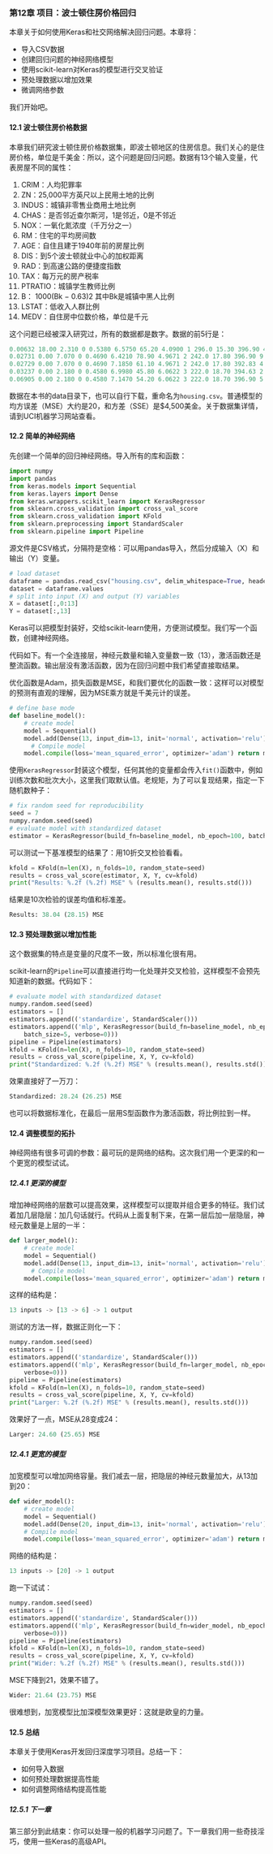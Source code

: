 ### 第12章 项目：波士顿住房价格回归

本章关于如何使用Keras和社交网络解决回归问题。本章将：

- 导入CSV数据
- 创建回归问题的神经网络模型
- 使用scikit-learn对Keras的模型进行交叉验证
- 预处理数据以增加效果
- 微调网络参数

我们开始吧。

#### 12.1 波士顿住房价格数据

本章我们研究波士顿住房价格数据集，即波士顿地区的住房信息。我们关心的是住房价格，单位是千美金：所以，这个问题是回归问题。数据有13个输入变量，代表房屋不同的属性：

1. CRIM：人均犯罪率
2. ZN：25,000平方英尺以上民用土地的比例
3. INDUS：城镇非零售业商用土地比例
4. CHAS：是否邻近查尔斯河，1是邻近，0是不邻近
5. NOX：一氧化氮浓度（千万分之一）
6. RM：住宅的平均房间数
7. AGE：自住且建于1940年前的房屋比例
8. DIS：到5个波士顿就业中心的加权距离
9. RAD：到高速公路的便捷度指数
10. TAX：每万元的房产税率
11. PTRATIO：城镇学生教师比例
12. B： 1000(Bk − 0.63)2 其中Bk是城镇中黑人比例
13. LSTAT：低收入人群比例
14. MEDV：自住房中位数价格，单位是千元

这个问题已经被深入研究过，所有的数据都是数字。数据的前5行是：

```python
0.00632 18.00 2.310 0 0.5380 6.5750 65.20 4.0900 1 296.0 15.30 396.90 4.98 24.00
0.02731 0.00 7.070 0 0.4690 6.4210 78.90 4.9671 2 242.0 17.80 396.90 9.14 21.60 
0.02729 0.00 7.070 0 0.4690 7.1850 61.10 4.9671 2 242.0 17.80 392.83 4.03 34.70 
0.03237 0.00 2.180 0 0.4580 6.9980 45.80 6.0622 3 222.0 18.70 394.63 2.94 33.40 
0.06905 0.00 2.180 0 0.4580 7.1470 54.20 6.0622 3 222.0 18.70 396.90 5.33 36.20
```

数据在本书的data目录下，也可以自行下载，重命名为```housing.csv```。普通模型的均方误差（MSE）大约是20，和方差（SSE）是$4,500美金。关于数据集详情，请到UCI机器学习网站查看。


#### 12.2 简单的神经网络

先创建一个简单的回归神经网络。导入所有的库和函数：

```python
import numpy
import pandas
from keras.models import Sequential
from keras.layers import Dense
from keras.wrappers.scikit_learn import KerasRegressor
from sklearn.cross_validation import cross_val_score
from sklearn.cross_validation import KFold
from sklearn.preprocessing import StandardScaler
from sklearn.pipeline import Pipeline
```

源文件是CSV格式，分隔符是空格：可以用pandas导入，然后分成输入（X）和输出（Y）变量。

```python
# load dataset
dataframe = pandas.read_csv("housing.csv", delim_whitespace=True, header=None)
dataset = dataframe.values
# split into input (X) and output (Y) variables
X = dataset[:,0:13]
Y = dataset[:,13]
```

Keras可以把模型封装好，交给scikit-learn使用，方便测试模型。我们写一个函数，创建神经网络。

代码如下。有一个全连接层，神经元数量和输入变量数一致（13），激活函数还是整流函数。输出层没有激活函数，因为在回归问题中我们希望直接取结果。

优化函数是Adam，损失函数是MSE，和我们要优化的函数一致：这样可以对模型的预测有直观的理解，因为MSE乘方就是千美元计的误差。

```python
# define base mode
def baseline_model():
    # create model
    model = Sequential()
    model.add(Dense(13, input_dim=13, init='normal', activation='relu')) model.add(Dense(1, init='normal'))
      # Compile model
    model.compile(loss='mean_squared_error', optimizer='adam') return model
```

使用```KerasRegressor```封装这个模型，任何其他的变量都会传入```fit()```函数中，例如训练次数和批次大小，这里我们取默认值。老规矩，为了可以复现结果，指定一下随机数种子：

```python
# fix random seed for reproducibility
seed = 7
numpy.random.seed(seed)
# evaluate model with standardized dataset
estimator = KerasRegressor(build_fn=baseline_model, nb_epoch=100, batch_size=5, verbose=0)
```

可以测试一下基准模型的结果了：用10折交叉检验看看。

```python
kfold = KFold(n=len(X), n_folds=10, random_state=seed)
results = cross_val_score(estimator, X, Y, cv=kfold)
print("Results: %.2f (%.2f) MSE" % (results.mean(), results.std()))
```

结果是10次检验的误差均值和标准差。

```python
Results: 38.04 (28.15) MSE
```

#### 12.3 预处理数据以增加性能

这个数据集的特点是变量的尺度不一致，所以标准化很有用。

scikit-learn的```Pipeline```可以直接进行均一化处理并交叉检验，这样模型不会预先知道新的数据。代码如下：

```python
# evaluate model with standardized dataset
numpy.random.seed(seed)
estimators = []
estimators.append(('standardize', StandardScaler()))
estimators.append(('mlp', KerasRegressor(build_fn=baseline_model, nb_epoch=50,
    batch_size=5, verbose=0)))
pipeline = Pipeline(estimators)
kfold = KFold(n=len(X), n_folds=10, random_state=seed)
results = cross_val_score(pipeline, X, Y, cv=kfold)
print("Standardized: %.2f (%.2f) MSE" % (results.mean(), results.std()))
```

效果直接好了一万刀：

```python
Standardized: 28.24 (26.25) MSE
```

也可以将数据标准化，在最后一层用S型函数作为激活函数，将比例拉到一样。

#### 12.4 调整模型的拓扑

神经网络有很多可调的参数：最可玩的是网络的结构。这次我们用一个更深的和一个更宽的模型试试。


##### 12.4.1 更深的模型

增加神经网络的层数可以提高效果，这样模型可以提取并组合更多的特征。我们试着加几层隐层：加几句话就行。代码从上面复制下来，在第一层后加一层隐层，神经元数量是上层的一半：

```python
def larger_model():
    # create model
    model = Sequential()
    model.add(Dense(13, input_dim=13, init='normal', activation='relu')) model.add(Dense(6, init='normal', activation='relu')) model.add(Dense(1, init='normal'))
      # Compile model
    model.compile(loss='mean_squared_error', optimizer='adam') return model
```

这样的结构是：

```python
13 inputs -> [13 -> 6] -> 1 output
```

测试的方法一样，数据正则化一下：

```python
numpy.random.seed(seed)
estimators = []
estimators.append(('standardize', StandardScaler()))
estimators.append(('mlp', KerasRegressor(build_fn=larger_model, nb_epoch=50, batch_size=5,
    verbose=0)))
pipeline = Pipeline(estimators)
kfold = KFold(n=len(X), n_folds=10, random_state=seed)
results = cross_val_score(pipeline, X, Y, cv=kfold)
print("Larger: %.2f (%.2f) MSE" % (results.mean(), results.std()))
```

效果好了一点，MSE从28变成24：

```python
Larger: 24.60 (25.65) MSE
```

##### 12.4.1 更宽的模型

加宽模型可以增加网络容量。我们减去一层，把隐层的神经元数量加大，从13加到20：

```python
def wider_model():
    # create model
    model = Sequential()
    model.add(Dense(20, input_dim=13, init='normal', activation='relu')) model.add(Dense(1, init='normal'))
    # Compile model
    model.compile(loss='mean_squared_error', optimizer='adam') return model
```

网络的结构是：

```python
13 inputs -> [20] -> 1 output
```

跑一下试试：

```python
numpy.random.seed(seed)
estimators = []
estimators.append(('standardize', StandardScaler()))
estimators.append(('mlp', KerasRegressor(build_fn=wider_model, nb_epoch=100, batch_size=5,
    verbose=0)))
pipeline = Pipeline(estimators)
kfold = KFold(n=len(X), n_folds=10, random_state=seed)
results = cross_val_score(pipeline, X, Y, cv=kfold)
print("Wider: %.2f (%.2f) MSE" % (results.mean(), results.std()))
```

MSE下降到21，效果不错了。

```python
Wider: 21.64 (23.75) MSE
```

很难想到，加宽模型比加深模型效果更好：这就是欧皇的力量。


#### 12.5 总结

本章关于使用Keras开发回归深度学习项目。总结一下：

- 如何导入数据
- 如何预处理数据提高性能
- 如何调整网络结构提高性能

##### 12.5.1 下一章

第三部分到此结束：你可以处理一般的机器学习问题了。下一章我们用一些奇技淫巧，使用一些Keras的高级API。


